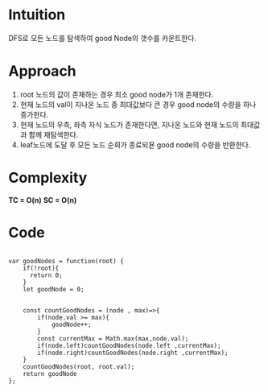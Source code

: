 # Intuition

DFS로 모든 노드를 탐색하여 good Node의 갯수를 카운트한다.

# Approach

1. root 노드의 값이 존재하는 경우 최소 good node가 1개 존재한다.
2. 현재 노드의 val이 지나온 노드 중 최대값보다 큰 경우 good node의 수량을 하나 증가한다.
3. 현재 노드의 우측, 좌측 자식 노드가 존재한다면, 지나온 노드와 현재 노드의 최대값과 함께 재탐색한다.
4. leaf노드에 도달 후 모든 노드 순회가 종료되묜 good node의 수량을 반환한다.

# Complexity

**TC = O(n)**
**SC = O(n)**

# Code

```

var goodNodes = function(root) {
    if(!root){
      return 0;
    }
    let goodNode = 0;


    const countGoodNodes = (node , max)=>{
        if(node.val >= max){
            goodNode++;
        }
        const currentMax = Math.max(max,node.val);
        if(node.left)countGoodNodes(node.left ,currentMax);
        if(node.right)countGoodNodes(node.right ,currentMax);
    }
    countGoodNodes(root, root.val);
    return goodNode
};

```
